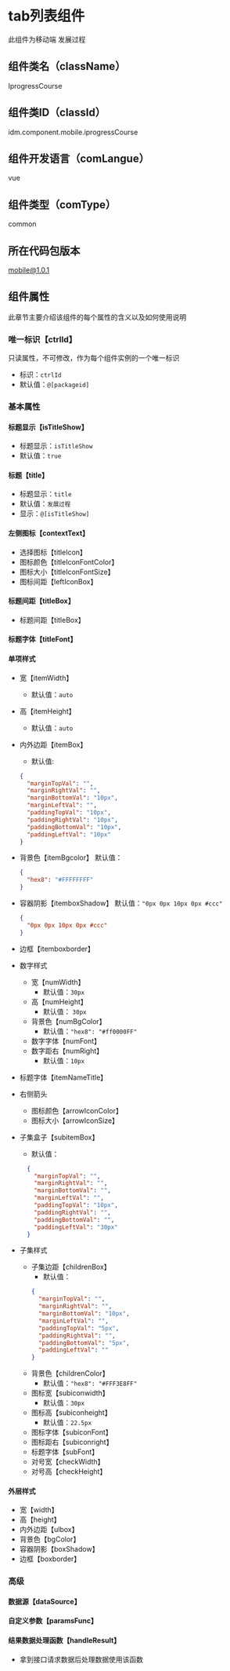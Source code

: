 # tab列表组件
此组件为移动端 发展过程

## 组件类名（className）
IprogressCourse

## 组件类ID（classId）
idm.component.mobile.iprogressCourse

## 组件开发语言（comLangue）
vue

## 组件类型（comType）
common

## 所在代码包版本
mobile@1.0.1

## 组件属性

此章节主要介绍该组件的每个属性的含义以及如何使用说明

### 唯一标识【ctrlId】

只读属性，不可修改，作为每个组件实例的一个唯一标识
- 标识：`ctrlId`
- 默认值：`@[packageid]`

### 基本属性

#### 标题显示【isTitleShow】

  - 标题显示：`isTitleShow`
  - 默认值：`true`

#### 标题【title】

  - 标题显示：`title`
  - 默认值：`发展过程`
  - 显示：`@[isTitleShow]`

#### 左侧图标【contextText】

  - 选择图标【titleIcon】
  - 图标颜色【titleIconFontColor】
  - 图标大小【titleIconFontSize】
  - 图标间距【leftIconBox】



#### 标题间距【titleBox】
  - 标题间距【titleBox】

#### 标题字体【titleFont】

#### 单项样式
  - 宽【itemWidth】
    - 默认值：`auto`
  - 高【itemHeight】
    - 默认值：`auto`
  - 内外边距【itemBox】
    - 默认值:
    ```json
    {
      "marginTopVal": "",
      "marginRightVal": "",
      "marginBottomVal": "10px",
      "marginLeftVal": "",
      "paddingTopVal": "10px",
      "paddingRightVal": "10px",
      "paddingBottomVal": "10px",
      "paddingLeftVal": "10px"
    }
    ```
  - 背景色【itemBgcolor】
    默认值：
    ```json
    {
      "hex8": "#FFFFFFFF"
    }

  - 容器阴影【itemboxShadow】
    默认值：`"0px 0px 10px 0px #ccc"`
    ```json
    {
      "0px 0px 10px 0px #ccc"
    }
    ```
  - 边框【itemboxborder】

  - 数字样式
    - 宽【numWidth】
      - 默认值：`30px`
    - 高【numHeight】
      - 默认值： `30px`
    - 背景色【numBgColor】
      - 默认值：`"hex8": "#ff0000FF"`
    - 数字字体【numFont】
    - 数字距右【numRight】
      - 默认值：`10px`
  
  - 标题字体【itemNameTitle】

  - 右侧箭头
    - 图标颜色【arrowIconColor】
    - 图标大小【arrowIconSize】
  
  - 子集盒子【subitemBox】
    - 默认值：
    ```json
      {
        "marginTopVal": "",
        "marginRightVal": "",
        "marginBottomVal": "",
        "marginLeftVal": "",
        "paddingTopVal": "10px",
        "paddingRightVal": "",
        "paddingBottomVal": "",
        "paddingLeftVal": "30px"
      }
    ```
  - 子集样式
    - 子集边距【childrenBox】
      - 默认值：
      ```json
      {
        "marginTopVal": "",
        "marginRightVal": "",
        "marginBottomVal": "10px",
        "marginLeftVal": "",
        "paddingTopVal": "5px",
        "paddingRightVal": "",
        "paddingBottomVal": "5px",
        "paddingLeftVal": ""
      }
      ```
    - 背景色【childrenColor】  
      - 默认值：`"hex8": "#FFF3E8FF"`
    - 图标宽【subiconwidth】
      - 默认值：`30px`
    - 图标高【subiconheight】
      - 默认值：`22.5px`
    - 图标字体【subiconFont】
    - 图标距右【subiconright】
    - 标题字体【subFont】
    - 对号宽【checkWidth】
    - 对号高【checkHeight】
  
#### 外层样式
  - 宽【width】
  - 高【height】
  - 内外边距【ulbox】
  - 背景色【bgColor】
  - 容器阴影【boxShadow】
  - 边框【boxborder】

### 高级

#### 数据源【dataSource】

#### 自定义参数【paramsFunc】

#### 结果数据处理函数【handleResult】
 - 拿到接口请求数据后处理数据使用该函数

